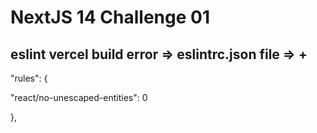 # NextJS 14 Challenge 01

## eslint vercel build error => eslintrc.json file => +
<p>"rules": {
<p>    "react/no-unescaped-entities": 0 
<p> },
